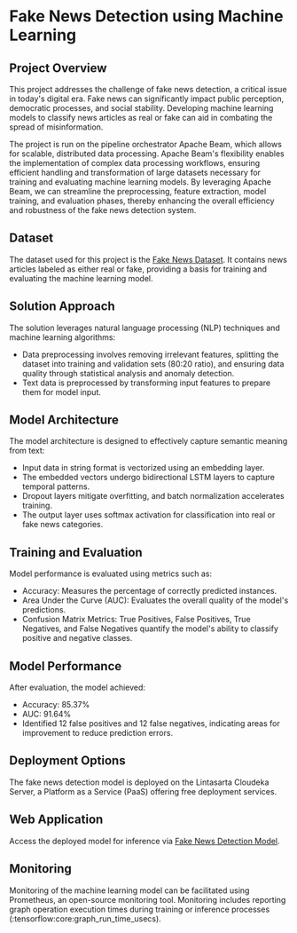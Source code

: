 # Fake News Detection using Machine Learning

## Project Overview

This project addresses the challenge of fake news detection, a critical issue in today's digital era. Fake news can significantly impact public perception, democratic processes, and social stability. Developing machine learning models to classify news articles as real or fake can aid in combating the spread of misinformation.

The project is run on the pipeline orchestrator Apache Beam, which allows for scalable, distributed data processing. Apache Beam's flexibility enables the implementation of complex data processing workflows, ensuring efficient handling and transformation of large datasets necessary for training and evaluating machine learning models. By leveraging Apache Beam, we can streamline the preprocessing, feature extraction, model training, and evaluation phases, thereby enhancing the overall efficiency and robustness of the fake news detection system.

## Dataset

The dataset used for this project is the [Fake News Dataset](https://www.kaggle.com/datasets/saurabhshahane/fake-news-classification). It contains news articles labeled as either real or fake, providing a basis for training and evaluating the machine learning model.

## Solution Approach

The solution leverages natural language processing (NLP) techniques and machine learning algorithms:
- Data preprocessing involves removing irrelevant features, splitting the dataset into training and validation sets (80:20 ratio), and ensuring data quality through statistical analysis and anomaly detection.
- Text data is preprocessed by transforming input features to prepare them for model input.

## Model Architecture

The model architecture is designed to effectively capture semantic meaning from text:
- Input data in string format is vectorized using an embedding layer.
- The embedded vectors undergo bidirectional LSTM layers to capture temporal patterns.
- Dropout layers mitigate overfitting, and batch normalization accelerates training.
- The output layer uses softmax activation for classification into real or fake news categories.

## Training and Evaluation

Model performance is evaluated using metrics such as:
- Accuracy: Measures the percentage of correctly predicted instances.
- Area Under the Curve (AUC): Evaluates the overall quality of the model's predictions.
- Confusion Matrix Metrics: True Positives, False Positives, True Negatives, and False Negatives quantify the model's ability to classify positive and negative classes.

## Model Performance

After evaluation, the model achieved:
- Accuracy: 85.37%
- AUC: 91.64%
- Identified 12 false positives and 12 false negatives, indicating areas for improvement to reduce prediction errors.

## Deployment Options

The fake news detection model is deployed on the Lintasarta Cloudeka Server, a Platform as a Service (PaaS) offering free deployment services.

## Web Application

Access the deployed model for inference via [Fake News Detection Model](http://103.190.215.19:8501/v1/models/cc-model/metadata).

## Monitoring

Monitoring of the machine learning model can be facilitated using Prometheus, an open-source monitoring tool. Monitoring includes reporting graph operation execution times during training or inference processes (:tensorflow:core:graph_run_time_usecs).
